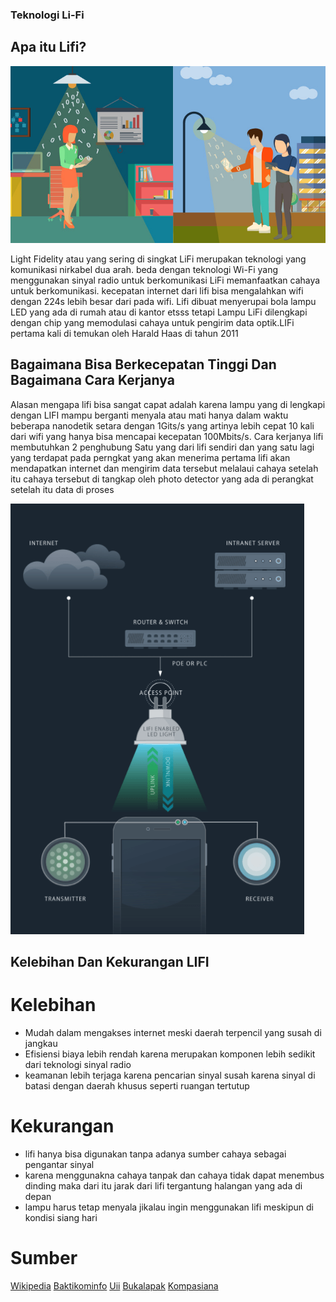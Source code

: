 ### Teknologi Li-Fi

## Apa itu Lifi?

![Li-Fi](lifi.jpg)

Light Fidelity atau yang sering di singkat LiFi merupakan teknologi yang komunikasi nirkabel dua arah. beda dengan teknologi Wi-Fi yang menggunakan sinyal radio untuk berkomunikasi LiFi memanfaatkan cahaya untuk berkomunikasi. kecepatan internet dari lifi bisa mengalahkan wifi dengan 224s lebih besar dari pada wifi. Lifi dibuat menyerupai bola lampu LED yang ada di rumah atau di kantor etsss tetapi Lampu LiFi dilengkapi dengan chip yang memodulasi cahaya untuk pengirim data optik.LIFi pertama kali di temukan oleh Harald Haas di tahun 2011

## Bagaimana Bisa Berkecepatan Tinggi Dan Bagaimana Cara Kerjanya
Alasan mengapa lifi bisa sangat capat adalah karena lampu yang di lengkapi dengan LIFI mampu berganti menyala atau mati hanya dalam waktu beberapa nanodetik setara dengan 1Gits/s yang artinya lebih cepat 10 kali dari wifi yang hanya bisa mencapai kecepatan 100Mbits/s. Cara kerjanya lifi membutuhkan 2 penghubung Satu yang dari lifi sendiri dan yang satu lagi yang terdapat pada perngkat yang akan menerima pertama lifi akan mendapatkan internet dan mengirim data tersebut melalaui cahaya setelah itu cahaya tersebut di tangkap oleh photo detector yang ada di perangkat setelah itu data di proses 

![CaraKErja](Carakerja.png)

## Kelebihan Dan Kekurangan LIFI

# Kelebihan

  - Mudah dalam mengakses internet meski daerah terpencil yang susah di jangkau
  - Efisiensi biaya lebih rendah karena merupakan komponen lebih sedikit dari teknologi sinyal radio
  - keamanan lebih terjaga karena pencarian sinyal susah karena sinyal di batasi dengan daerah khusus seperti ruangan tertutup
  
  
# Kekurangan 

  - lifi hanya bisa digunakan tanpa adanya sumber cahaya sebagai pengantar sinyal
  - karena menggunakna cahaya tanpak dan cahaya tidak dapat menembus dinding maka dari itu jarak dari lifi tergantung halangan yang ada di depan 
  - lampu harus tetap menyala jikalau ingin menggunakan lifi  meskipun di kondisi siang hari 
  
  
  
 # Sumber
 
  [Wikipedia](https://id.wikipedia.org/wiki/Li-Fi)
  [Baktikominfo](https://www.baktikominfo.id/id/informasi/pengetahuan/mengenal_li-fi_teknologi_pengganti_wi-fi_di_masa_depan-708)
  [Uii](https://ee.uii.ac.id/2020/06/01/mengenal-teknologi-li-fi-light-fidelity/)
  [Bukalapak](https://review.bukalapak.com/techno/mengenal-lifi-jaringan-internet-nirkabel-berbasis-cahaya-51186)
  [Kompasiana](https://www.kompasiana.com/ahmad62757/5d9e7ceb097f3655ac4da712/teknologi-li-fi-memiliki-kecepatan-internet-lebih-tinggi-dari-wi-fi)
